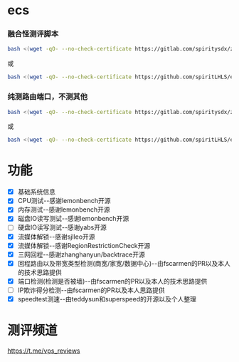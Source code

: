 # ecs

### 融合怪测评脚本

```bash
bash <(wget -qO- --no-check-certificate https://gitlab.com/spiritysdx/za/-/raw/main/ecs.sh)
```

或

```bash
bash <(wget -qO- --no-check-certificate https://github.com/spiritLHLS/ecs/raw/main/ecs.sh)
```

### 纯测路由端口，不测其他

```bash
bash <(wget -qO- --no-check-certificate https://gitlab.com/spiritysdx/za/-/raw/main/route.sh)
```

或

```bash
bash <(wget -qO- --no-check-certificate https://github.com/spiritLHLS/ecs/raw/main/route.sh)
```

# 功能

- [x] 基础系统信息
- [x] CPU测试--感谢lemonbench开源
- [x] 内存测试--感谢lemonbench开源
- [x] 磁盘IO读写测试--感谢lemonbench开源
- [ ] 硬盘IO读写测试--感谢yabs开源
- [x] 流媒体解锁--感谢sjlleo开源
- [x] 流媒体解锁--感谢RegionRestrictionCheck开源
- [x] 三网回程--感谢zhanghanyun/backtrace开源
- [x] 回程路由以及带宽类型检测(商宽/家宽/数据中心)--由fscarmen的PR以及本人的技术思路提供
- [x] 端口检测(检测是否被墙)--由fscarmen的PR以及本人的技术思路提供
- [ ] IP欺诈得分检测--由fscarmen的PR以及本人思路提供
- [x] speedtest测速--由teddysun和superspeed的开源以及个人整理

# 测评频道

https://t.me/vps_reviews
